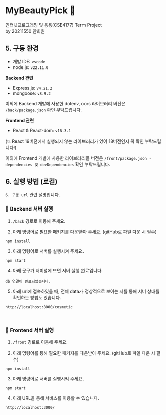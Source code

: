 # MyBeautyPick 🎀

인터넷프로그래밍 및 응용(CSE4177) Term Project <Br>
by 20211550 안희원

## 5. 구동 환경

- 개발 IDE: `vscode`
- node.js: `v22.11.0`

<b>Backend 관련</b>

- Express.js: `v4.21.2`
- mongoose: `v8.9.2`

이외에 Backend 개발에 사용한 dotenv, cors 라이브러리 버전은 `/back/package.json` 확인 부탁드립니다.

<b>Frontend 관련</b>

- React & React-dom: `v18.3.1`

(💥 React 19버전에서 실행되지 않는 라이브러리가 있어 18버전인지 꼭 확인 부탁드립니다!)

이외에 Frontend 개발에 사용한 라이브러리들 버전은 `/front/package.json - dependencies 및 devDependencies` 확인 부탁드립니다.

## 6. 실행 방법 (로컬)

`6. 구동 url` 관련 설명입니다.

### 💄 Backend 서버 실행

1. `/back` 경로로 이동해 주세요.

2. 아래 명령어로 필요한 패키지를 다운받아 주세요. (gitHub로 파일 다운 시 필수)

```shell
npm install
```

3. 아래 명령어로 서버를 실행시켜 주세요.

```shell
npm start
```

4. 아래 문구가 터미널에 뜨면 서버 실행 완료입니다.

```
db 연결이 완료되었습니다.
```

5. 아래 url에 접속하였을 때, 전체 data가 정상적으로 보이는 지를 통해 서버 상태를 확인하는 방법도 있습니다.

```
http://localhost:8000/cosmetic
```

<BR>

### 💄 Frontend 서버 실행

1. `/front` 경로로 이동해 주세요.

2. 아래 명령어를 통해 필요한 패키지를 다운받아 주세요. (gitHub로 파일 다운 시 필수)

```shell
npm install
```

3. 아래 명령어로 서버를 실행시켜 주세요.

```shell
npm start
```

4. 아래 URL을 통해 서비스를 이용할 수 있습니다.

```
http://localhost:3000/
```
